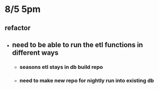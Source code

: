 # 8/5 5pm
## refactor
- ## need to be able to run the etl functions in different ways
    - ### seasons etl stays in db build repo
    - ### need to make new repo for nightly run into existing db